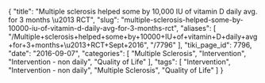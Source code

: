 {
    "title": "Multiple sclerosis helped some by 10,000 IU of vitamin D daily avg. for 3 months \u2013 RCT",
    "slug": "multiple-sclerosis-helped-some-by-10000-iu-of-vitamin-d-daily-avg-for-3-months-rct",
    "aliases": [
        "/Multiple+sclerosis+helped+some+by+10000+IU+of+vitamin+D+daily+avg+for+3+months+\u2013+RCT+Sept+2016",
        "/7796"
    ],
    "tiki_page_id": 7796,
    "date": "2016-09-07",
    "categories": [
        "Multiple Sclerosis",
        "Intervention",
        "Intervention - non daily",
        "Quality of Life"
    ],
    "tags": [
        "Intervention",
        "Intervention - non daily",
        "Multiple Sclerosis",
        "Quality of Life"
    ]
}
